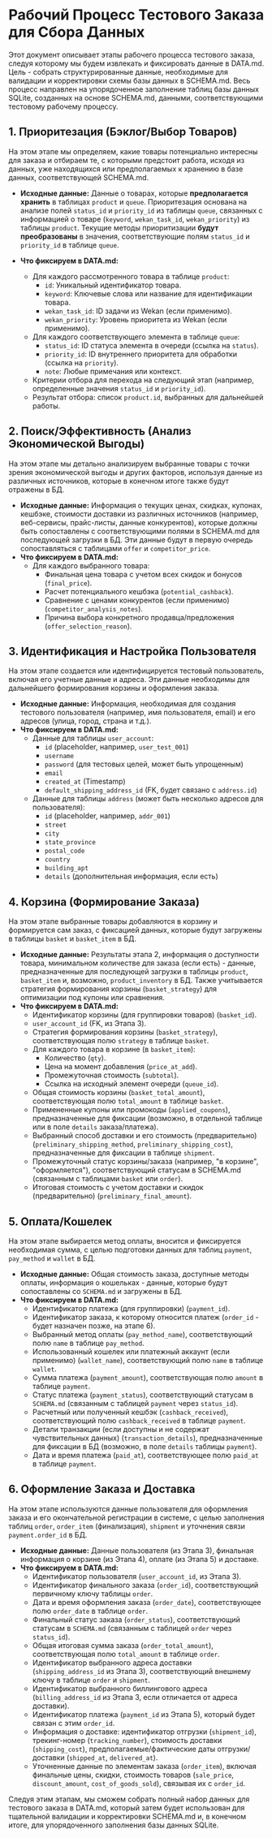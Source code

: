 # Рабочий Процесс Тестового Заказа для Сбора Данных

Этот документ описывает этапы рабочего процесса тестового заказа, следуя которому мы будем извлекать и фиксировать данные в DATA.md. Цель - собрать структурированные данные, необходимые для валидации и корректировки схемы базы данных в SCHEMA.md. Весь процесс направлен на упорядоченное заполнение таблиц базы данных SQLite, созданных на основе SCHEMA.md, данными, соответствующими тестовому рабочему процессу.

## 1. Приоритезация (Бэклог/Выбор Товаров)

На этом этапе мы определяем, какие товары потенциально интересны для заказа и отбираем те, с которыми предстоит работа, исходя из данных, уже находящихся или предполагаемых к хранению в базе данных, соответствующей SCHEMA.md.

*   **Исходные данные:** Данные о товарах, которые **предполагается хранить** в таблицах `product` и `queue`. Приоритезация основана на анализе полей `status_id` и `priority_id` из таблицы `queue`, связанных с информацией о товаре (`keyword`, `wekan_task_id`, `wekan_priority`) из таблицы `product`. Текущие методы приоритизации **будут преобразованы** в значения, соответствующие полям `status_id` и `priority_id` в таблице `queue`.

*   **Что фиксируем в DATA.md:**
    *   Для каждого рассмотренного товара в таблице `product`:
        *   `id`: Уникальный идентификатор товара.
        *   `keyword`: Ключевые слова или название для идентификации товара.
        *   `wekan_task_id`: ID задачи из Wekan (если применимо).
        *   `wekan_priority`: Уровень приоритета из Wekan (если применимо).
    *   Для каждого соответствующего элемента в таблице `queue`:
        *   `status_id`: ID статуса элемента в очереди (ссылка на `status`).
        *   `priority_id`: ID внутреннего приоритета для обработки (ссылка на `priority`).
        *   `note`: Любые примечания или контекст.
    *   Критерии отбора для перехода на следующий этап (например, определенные значения `status_id` и `priority_id`).
    *   Результат отбора: список `product.id`, выбранных для дальнейшей работы.

## 2. Поиск/Эффективность (Анализ Экономической Выгоды)

На этом этапе мы детально анализируем выбранные товары с точки зрения экономической выгоды и других факторов, используя данные из различных источников, которые в конечном итоге также будут отражены в БД.
*   **Исходные данные:** Информация о текущих ценах, скидках, купонах, кешбэке, стоимости доставки из различных источников (например, веб-сервисы, прайс-листы, данные конкурентов), которые должны быть сопоставлены с соответствующими полями в SCHEMA.md для последующей загрузки в БД. Эти данные будут в первую очередь сопоставляться с таблицами `offer` и `competitor_price`.
*   **Что фиксируем в DATA.md:**
    *   Для каждого выбранного товара:
        *   Финальная цена товара с учетом всех скидок и бонусов (`final_price`).
        *   Расчет потенциального кешбэка (`potential_cashback`).
        *   Сравнение с ценами конкурентов (если применимо) (`competitor_analysis_notes`).
        *   Причина выбора конкретного продавца/предложения (`offer_selection_reason`).

## 3. Идентификация и Настройка Пользователя

На этом этапе создается или идентифицируется тестовый пользователь, включая его учетные данные и адреса. Эти данные необходимы для дальнейшего формирования корзины и оформления заказа.

*   **Исходные данные:** Информация, необходимая для создания тестового пользователя (например, имя пользователя, email) и его адресов (улица, город, страна и т.д.).
*   **Что фиксируем в DATA.md:**
    *   Данные для таблицы `user_account`:
        *   `id` (placeholder, например, `user_test_001`)
        *   `username`
        *   `password` (для тестовых целей, может быть упрощенным)
        *   `email`
        *   `created_at` (Timestamp)
        *   `default_shipping_address_id` (FK, будет связано с `address.id`)
    *   Данные для таблицы `address` (может быть несколько адресов для пользователя):
        *   `id` (placeholder, например, `addr_001`)
        *   `street`
        *   `city`
        *   `state_province`
        *   `postal_code`
        *   `country`
        *   `building_apt`
        *   `details` (дополнительная информация, если есть)

## 4. Корзина (Формирование Заказа)

На этом этапе выбранные товары добавляются в корзину и формируется сам заказ, с фиксацией данных, которые будут загружены в таблицы `basket` и `basket_item` в БД.

*   **Исходные данные:** Результаты этапа 2, информация о доступности товара, минимальном количестве для заказа (если есть) - данные, предназначенные для последующей загрузки в таблицы `product`, `basket_item` и, возможно, `product_inventory` в БД. Также учитывается стратегия формирования корзины (`basket_strategy`) для оптимизации под купоны или сравнения.
*   **Что фиксируем в DATA.md:**
    *   Идентификатор корзины (для группировки товаров) (`basket_id`).
    *   `user_account_id` (FK, из Этапа 3).
    *   Стратегия формирования корзины (`basket_strategy`), соответствующая полю `strategy` в таблице `basket`.
    *   Для каждого товара в корзине (в `basket_item`):
        *   Количество (`qty`).
        *   Цена на момент добавления (`price_at_add`).
        *   Промежуточная стоимость (`subtotal`).
        *   Ссылка на исходный элемент очереди (`queue_id`).
    *   Общая стоимость корзины (`basket_total_amount`), соответствующая полю `total_amount` в таблице `basket`.
    *   Примененные купоны или промокоды (`applied_coupons`), предназначенные для фиксации (возможно, в отдельной таблице или в поле `details` заказа/платежа).
    *   Выбранный способ доставки и его стоимость (предварительно) (`preliminary_shipping_method`, `preliminary_shipping_cost`), предназначенные для фиксации в таблице `shipment`.
    *   Промежуточный статус корзины/заказа (например, "в корзине", "оформляется"), соответствующий статусам в SCHEMA.md (связанным с таблицами `basket` или `order`).
    *   Итоговая стоимость с учетом доставки и скидок (предварительно) (`preliminary_final_amount`).

## 5. Оплата/Кошелек

На этом этапе выбирается метод оплаты, вносится и фиксируется необходимая сумма, с целью подготовки данных для таблиц `payment`, `pay_method` и `wallet` в БД.

*   **Исходные данные:** Общая стоимость заказа, доступные методы оплаты, информация о кошельках - данные, которые будут сопоставлены со `SCHEMA.md` и загружены в БД.
*   **Что фиксируем в DATA.md:**
    *   Идентификатор платежа (для группировки) (`payment_id`).
    *   Идентификатор заказа, к которому относится платеж (`order_id` - будет назначен позже, на этапе 6).
    *   Выбранный метод оплаты (`pay_method_name`), соответствующий полю `name` в таблице `pay_method`.
    *   Использованный кошелек или платежный аккаунт (если применимо) (`wallet_name`), соответствующий полю `name` в таблице `wallet`.
    *   Сумма платежа (`payment_amount`), соответствующая полю `amount` в таблице `payment`.
    *   Статус платежа (`payment_status`), соответствующий статусам в `SCHEMA.md` (связанным с таблицей `payment` через `status_id`).
    *   Расчетный или полученный кешбэк (`cashback_received`), соответствующий полю `cashback_received` в таблице `payment`.
    *   Детали транзакции (если доступны и не содержат чувствительных данных) (`transaction_details`), предназначенные для фиксации в БД (возможно, в поле `details` таблицы `payment`).
    *   Дата и время платежа (`paid_at`), соответствующее полю `paid_at` в таблице `payment`.

## 6. Оформление Заказа и Доставка

На этом этапе используются данные пользователя для оформления заказа и его окончательной регистрации в системе, с целью заполнения таблиц `order`, `order_item` (финализация), `shipment` и уточнения связи `payment.order_id` в БД.

*   **Исходные данные:** Данные пользователя (из Этапа 3), финальная информация о корзине (из Этапа 4), оплате (из Этапа 5) и доставке.
*   **Что фиксируем в DATA.md:**
    *   Идентификатор пользователя (`user_account_id`, из Этапа 3).
    *   Идентификатор финального заказа (`order_id`), соответствующий первичному ключу таблицы `order`.
    *   Дата и время оформления заказа (`order_date`), соответствующее полю `order_date` в таблице `order`.
    *   Финальный статус заказа (`order_status`), соответствующий статусам в `SCHEMA.md` (связанным с таблицей `order` через `status_id`).
    *   Общая итоговая сумма заказа (`order_total_amount`), соответствующая полю `total_amount` в таблице `order`.
    *   Идентификатор выбранного адреса доставки (`shipping_address_id` из Этапа 3), соответствующий внешнему ключу в таблице `order` и `shipment`.
    *   Идентификатор выбранного биллингового адреса (`billing_address_id` из Этапа 3, если отличается от адреса доставки).
    *   Идентификатор платежа (`payment_id` из Этапа 5), который будет связан с этим `order_id`.
    *   Информация о доставке: идентификатор отгрузки (`shipment_id`), трекинг-номер (`tracking_number`), стоимость доставки (`shipping_cost`), предполагаемые/фактические даты отгрузки/доставки (`shipped_at`, `delivered_at`).
    *   Уточненные данные по элементам заказа (`order_item`), включая финальные цены, скидки, стоимость товаров (`sale_price`, `discount_amount`, `cost_of_goods_sold`), связывая их с `order_id`.

Следуя этим этапам, мы сможем собрать полный набор данных для тестового заказа в DATA.md, который затем будет использован для тщательной валидации и корректировки SCHEMA.md и, в конечном итоге, для упорядоченного заполнения базы данных SQLite.
